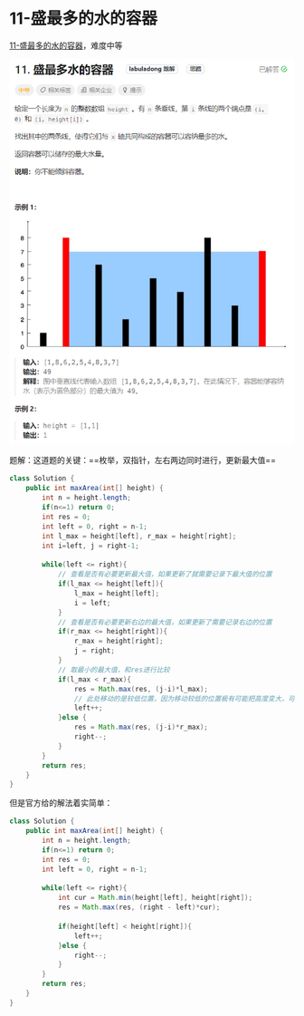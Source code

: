 # 11-盛最多的水的容器

[11-盛最多的水的容器](https://leetcode.cn/problems/container-with-most-water/description/)，难度中等

![image-20230922172749562](https://raw.githubusercontent.com/lqyspace/mypic/master/PicBed/202309221727474.png)

题解：这道题的关键：==枚举，双指针，左右两边同时进行，更新最大值==

```java
class Solution {
    public int maxArea(int[] height) {
        int n = height.length;
        if(n<=1) return 0;
        int res = 0;
        int left = 0, right = n-1;
        int l_max = height[left], r_max = height[right];
        int i=left, j = right-1;
        
        while(left <= right){
            // 查看是否有必要更新最大值，如果更新了就需要记录下最大值的位置
            if(l_max <= height[left]){
                l_max = height[left];
                i = left;
            }
            // 查看是否有必要更新右边的最大值，如果更新了需要记录右边的位置
            if(r_max <= height[right]){
                r_max = height[right];
                j = right;
            }
            // 取最小的最大值，和res进行比较
            if(l_max < r_max){
                res = Math.max(res, (j-i)*l_max);
                // 此处移动的是较低位置，因为移动较低的位置极有可能把高度变大，可以装更多的水
                left++;
            }else {
                res = Math.max(res, (j-i)*r_max);
                right--;
            }
        }
        return res;
    }
}
```

但是官方给的解法着实简单：

```java
class Solution {
    public int maxArea(int[] height) {
        int n = height.length;
        if(n<=1) return 0;
        int res = 0;
        int left = 0, right = n-1;
        
        while(left <= right){
            int cur = Math.min(height[left], height[right]);
            res = Math.max(res, (right - left)*cur);
            
            if(height[left] < height[right]){
                left++;
            }else {
                right--;
            }
        }
        return res;
    }
}
```

